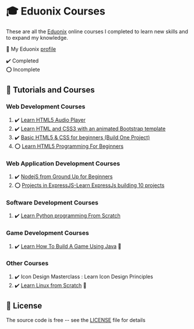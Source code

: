 # :mortar_board: Eduonix Courses

These are all the [Eduonix][eduonix] online courses I completed to learn new skills and to expand my knowledge.

:link: My Eduonix [profile](https://www.eduonix.com/u/quintin-henn)

:heavy_check_mark: Completed  
:o: Incomplete

## :beginner: Tutorials and Courses

### Web Development Courses

1. :heavy_check_mark: [Learn HTML5 Audio Player](learn-html5-audio-player/)
2. :heavy_check_mark: [Learn HTML and CSS3 with an animated Bootstrap template](learn-html-and-css3-with-an-animated-bootstrap-template/)
3. :heavy_check_mark: [Basic HTML5 & CSS for beginners (Build One Project)](basic-html5-css-for-beginners/)
4. :o: [Learn HTML5 Programming For Beginners](learn-html5-programming-for-beginners/)

### Web Application Development Courses

1. :heavy_check_mark: [NodejS from Ground Up for Beginners](nodejs-from-ground-up-for-beginners/)
2. :o: [Projects in ExpressJS-Learn ExpressJs building 10 projects](projects-in-expressjs-learn-expressjs-building-10-projects/)

### Software Development Courses

1. :heavy_check_mark: [Learn Python programming From Scratch](learn-python-programming-from-scratch/)

### Game Development Courses

1. :heavy_check_mark: [Learn How To Build A Game Using Java](https://github.com/learning-game-development/learning-java-game-development/blob/master/block-breaker-tutorial) :rocket:

### Other Courses

1. :heavy_check_mark: Icon Design Masterclass : Learn Icon Design Principles
2. :heavy_check_mark: [Learn Linux from Scratch](https://www.eduonix.com/new_dashboard/learn-linux-from-scratch) :link:

## :page_with_curl: License

The source code is free -- see the [LICENSE](LICENSE) file for details

[eduonix]: https://www.eduonix.com/
